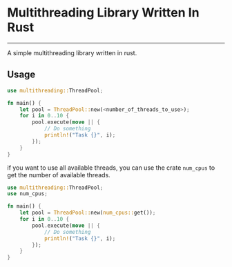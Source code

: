 # Multithreading Library Written In Rust

---
A simple multithreading library written in rust.

## Usage
```rust
use multithreading::ThreadPool;

fn main() {
    let pool = ThreadPool::new(<number_of_threads_to_use>);
    for i in 0..10 {
        pool.execute(move || {
            // Do something
            println!("Task {}", i);
        });
    }
}
```

if you want to use all available threads, you can use the crate `num_cpus` to get the number of available threads.

```rust
use multithreading::ThreadPool;
use num_cpus;

fn main() {
    let pool = ThreadPool::new(num_cpus::get());
    for i in 0..10 {
        pool.execute(move || {
            // Do something
            println!("Task {}", i);
        });
    }
}
``` 


